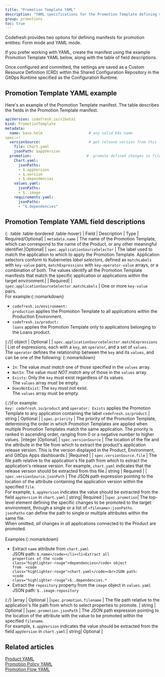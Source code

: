 ```yaml
---
title: "Promotion Template YAML"
description: "YAML specifications for the Promotion Template defining version info and properties to promote"
group: promotions
toc: true
---
```


Codefresh provides two options for defining manifests for promotion entities: Form mode and YAML mode.

If you prefer working with YAML, create the manifest using the example Promotion Template YAML below, along with the table of field descriptions.

Once configured and committed, the settings are saved as a Custom Resource Definition (CRD) within the Shared Configuration Repository in the GitOps Runtime specified as the Configuration Runtime.


## Promotion Template YAML example

Here's an example of the Promotion Template manifest. The table describes the fields in the Promotion Template manifest. 

```yaml
apiVersion: codefresh.io/v1beta1
kind: PromotionTemplate
metadata:
  name: base-helm                     # any valid k8s name
spec:<!
  versionSource:                      # get release version from this file 
    file: Chart.yaml
    jsonPath: $appVersion
  promotion:                         #  promote defined changes in files; leave empty to promote all changes
    Chart.yaml:
      jsonPaths:
      - $.appVersion
      - $.version
      - $.dependencies
    values.yaml:
      jsonPaths:
      - $..image
    requirements.yaml:
      jsonPaths:
      - "$.dependencies"
```

## Promotion Template YAML field descriptions

{: .table .table-bordered .table-hover}
| Field            | Description                                            | Type  |  Required/Optional|
| `metadata.name`  | The name of the Promotion Template, which can correspond to the name of the Product, or any other meaningful identifier.|Optional|
| `spec.applicationSourceSelector`  | The label used to match the application to which to apply the Promotion Template. Application selectors conform to Kubernetes _label selectors_, defined as `matchLabels` with `key-value` pairs, `matchExpressions` with `key-operator-value` arrays, or a combination of both. The values identify all the Promotion Template manifests that match the specific application or applications within the target environment.|  | Required|
| `spec.applicationSourceSelector.matchLabels`         | One or more `key-value` pairs. <br>For example:{::nomarkdown}<ul><li><code class="highlighter-rouge">codefresh.io/environment: production</code> applies the Promotion Template to all applications within the Production Environment.</li><li><code class="highlighter-rouge">codefresh.io/product: loans</code> applies the Promotion Template only to applications belonging to the Loans product.</li></ul>{:/}| object  | Optional |
| `spec.applicationSourceSelector.matchExpressions`         | List of expressions, each with a `key`, an `operator`, and a set of `values`. <br>The `operator` defines the relationship between the `key` and its `values`, and can be one of the following: {::nomarkdown}<ul><li><code class="highlighter-rouge">In</code>: The value _must match_ one of those specified in the <code class="highlighter-rouge">values</code> array.</li> <li><code class="highlighter-rouge">NotIn</code>: The value _must NOT match_ any of  those in the <code class="highlighter-rouge">values</code> array.</li><li><code class="highlighter-rouge">Exists</code>: Only the <code class="highlighter-rouge">key</code> must exist regardless of its values.<br>The <code class="highlighter-rouge">values</code> array must be empty. </li><li><code class="highlighter-rouge">DoesNotExist</code>: The <code class="highlighter-rouge">key</code> must not exist.<br>The <code class="highlighter-rouge">values</code> array must be empty.</li></ul>{:/}For example:<br>`key: codefresh.io/product` and `operator: Exists` applies the Promotion Template to any application containing the label `codefresh.io/product`.| string  | Optional |
| `spec.priority`  | The priority of the Promotion Template, determining the order in which Promotion Templates are applied when multiple Promotion Templates match the same application. The priority is ranked in ascending order, ranging from 0 or a negative number to higher values.   |integer |Optional| 
|  `spec.versionSource`      |  The location of the file and the attribute in the file from which to extract the product's application release version. This is the version displayed in the Product, Environment, and GitOps Apps dashboards.|   |Required | 
| `spec.versionSource.file`     |  The file path relative to the application's file path from which to extract the application's release version. For example, `chart.yaml` indicates that the release version should be extracted from this file.| string | Required |
| `spec.versionSource.jsonPath`      | The JSON path expression pointing to the location of the attribute containing the application version within the specified `file`.<br>For example, `$.appVersion` indicates the value should be extracted from the field `appVersion` in `chart.yaml`.| string| Required |
|`spec.promotion`| The top-level element defining the specific changes to be promoted to the target environment, through a single or a list of `<filename>:jsonPaths`.<br>`jsonPaths` can define the path to single or multiple attributes within the same file. <br>When omitted, *all* changes in *all* applications connected to the Product are promoted.<br><br>Examples:{::nomarkdown}<ul><li>Extract <code class="highlighter-rouge">name</code> attribute from <code class="highlighter-rouge">chart.yaml</code><br>JSON path: <code class="highlighter-rouge">$.name</code></li><li>Extract all properties of the <code class="highlighter-rouge">dependencies</code> object from  <code class="highlighter-rouge">chart.yaml</code><br>JSON path: <code class="highlighter-rouge">$..dependencies.*</code></li><li>Extract the `repository` property from the `image` object in `values.yaml`<br>JSON path: `$..image.repository`</li></ul>{:/} |array | Optional |
|`spec.promotion.filename`       | The file path relative to the application's file path from which to select properties to promote.  | string | Optional |
|`spec.promotion.jsonPath`      | The JSON path expression pointing to the location of the attribute with the value to be promoted within the specified `filename`.<br>For example, `$.appVersion` indicates the value should be extracted from the field `appVersion` in `chart.yaml`.| string| Optional |


## Related articles
[Product YAML]({{site.baseurl}}/docs/promotions/product-crd/)  
[Promotion Policy YAML]({{site.baseurl}}/docs/promotions/promotion-policy-crd/)  
[Promotion Flow YAML]({{site.baseurl}}/docs/promotions/promotion-flow-crd/)  




